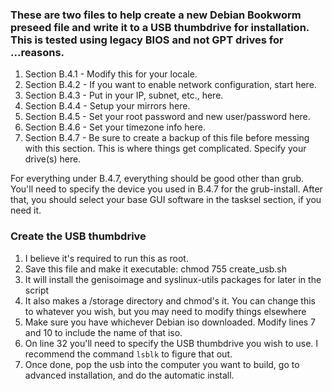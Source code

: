 ### These are two files to help create a new Debian Bookworm preseed file and write it to a USB thumbdrive for installation.  This is tested using legacy BIOS and not GPT drives for ...reasons.

1. Section B.4.1 - Modify this for your locale.
2. Section B.4.2 - If you want to enable network configuration, start here.
3. Section B.4.3 - Put in your IP, subnet, etc., here.
4. Section B.4.4 - Setup your mirrors here.
5. Section B.4.5 - Set your root password and new user/password here.
6. Section B.4.6 - Set your timezone info here.
7. Section B.4.7 - Be sure to create a backup of this file before messing with this section.  This is where things get complicated.  Specify your drive(s) here.


For everything under B.4.7, everything should be good other than grub.  You'll need to specify the device you used in B.4.7 for the grub-install.  After that, you should select your base GUI software in the tasksel section, if you need it.


### Create the USB thumbdrive

1. I believe it's required to run this as root. 
2. Save this file and make it executable:  chmod 755 create_usb.sh
3. It will install the genisoimage and syslinux-utils packages for later in the script
4. It also makes a /storage directory and chmod's it.  You can change this to whatever you wish, but you may need to modify things elsewhere
5. Make sure you have whichever Debian iso downloaded.  Modify lines 7 and 10 to include the name of that iso.
6. On line 32 you'll need to specify the USB thumbdrive you wish to use.  I recommend the command `lsblk` to figure that out.
7. Once done, pop the usb into the computer you want to build, go to advanced installation, and do the automatic install.

